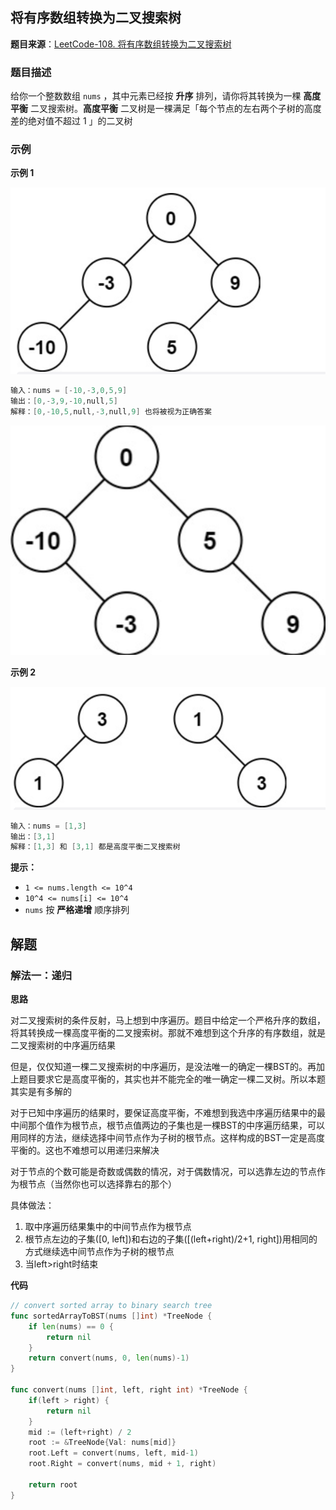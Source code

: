 ## 将有序数组转换为二叉搜索树

**题目来源**：[LeetCode-108. 将有序数组转换为二叉搜索树](https://leetcode-cn.com/problems/convert-sorted-array-to-binary-search-tree/)

### 题目描述

给你一个整数数组 `nums` ，其中元素已经按 **升序** 排列，请你将其转换为一棵 **高度平衡** 二叉搜索树。**高度平衡** 二叉树是一棵满足「每个节点的左右两个子树的高度差的绝对值不超过 1 」的二叉树

### 示例

**示例 1**

![image](https://github.com/Rain-Life/algorithm-go/blob/master/photos/BinaryTree/108/108-1.png)

```go
输入：nums = [-10,-3,0,5,9]
输出：[0,-3,9,-10,null,5]
解释：[0,-10,5,null,-3,null,9] 也将被视为正确答案
```

![image](https://github.com/Rain-Life/algorithm-go/blob/master/photos/BinaryTree/108/108-2.png)

**示例 2**

![image](https://github.com/Rain-Life/algorithm-go/blob/master/photos/BinaryTree/108/108-3.png)

```go
输入：nums = [1,3]
输出：[3,1]
解释：[1,3] 和 [3,1] 都是高度平衡二叉搜索树
```

**提示：**

- `1 <= nums.length <= 10^4`
- `10^4 <= nums[i] <= 10^4`
- `nums` 按 **严格递增** 顺序排列

## 解题

### 解法一：递归

**思路**

对二叉搜索树的条件反射，马上想到中序遍历。题目中给定一个严格升序的数组，将其转换成一棵高度平衡的二叉搜索树。那就不难想到这个升序的有序数组，就是二叉搜索树的中序遍历结果

但是，仅仅知道一棵二叉搜索树的中序遍历，是没法唯一的确定一棵BST的。再加上题目要求它是高度平衡的，其实也并不能完全的唯一确定一棵二叉树。所以本题其实是有多解的

对于已知中序遍历的结果时，要保证高度平衡，不难想到我选中序遍历结果中的最中间那个值作为根节点，根节点值两边的子集也是一棵BST的中序遍历结果，可以用同样的方法，继续选择中间节点作为子树的根节点。这样构成的BST一定是高度平衡的。这也不难想可以用递归来解决

对于节点的个数可能是奇数或偶数的情况，对于偶数情况，可以选靠左边的节点作为根节点（当然你也可以选择靠右的那个）

具体做法：

1. 取中序遍历结果集中的中间节点作为根节点
2. 根节点左边的子集([0, left])和右边的子集([(left+right)/2+1, right])用相同的方式继续选中间节点作为子树的根节点
3. 当left>right时结束

**代码**

```go
// convert sorted array to binary search tree
func sortedArrayToBST(nums []int) *TreeNode {
	if len(nums) == 0 {
		return nil
	}
	return convert(nums, 0, len(nums)-1)
}

func convert(nums []int, left, right int) *TreeNode {
	if(left > right) {
		return nil
	}
	mid := (left+right) / 2
	root := &TreeNode{Val: nums[mid]}
	root.Left = convert(nums, left, mid-1)
	root.Right = convert(nums, mid + 1, right)

	return root
}
```